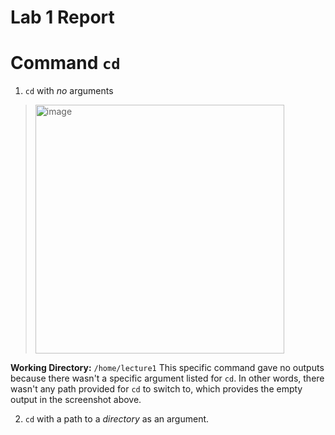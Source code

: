 # **Lab 1 Report**

# **Command** ```cd```
1. ```cd``` with *no* arguments
> <img width="398" alt="image" src="https://github.com/ChauAnhN/cse15l-lab-reports/assets/130714987/777efd58-418a-476a-8540-f9aa08a6d590">

**Working Directory:** ```/home/lecture1```
This specific command gave no outputs because there wasn't a specific argument listed for ```cd```. In other words, there wasn't any path provided for ```cd``` to switch to, which provides the empty output in the screenshot above.

2. ```cd``` with a path to a *directory* as an argument.

